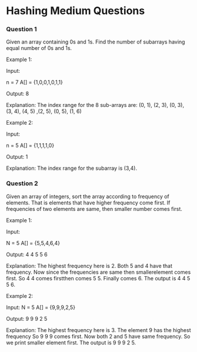 
# Hashing Medium Questions



### Question 1
Given an array containing 0s and 1s. Find the number of subarrays having equal number of 0s and 1s.

Example 1:

Input:

n = 7
A[] = {1,0,0,1,0,1,1}

Output: 8

Explanation: The index range for the 8 
sub-arrays are: (0, 1), (2, 3), (0, 3), (3, 4), 
(4, 5) ,(2, 5), (0, 5), (1, 6)

Example 2:

Input:

n = 5
A[] = {1,1,1,1,0}

Output: 1

Explanation: The index range for the 
subarray is (3,4).

### Question 2
Given an array of integers, sort the array according to frequency of elements. That is elements that have higher frequency come first. If frequencies of two elements are same, then smaller number comes first.

Example 1:

Input:

N = 5
A[] = {5,5,4,6,4}

Output: 4 4 5 5 6

Explanation: The highest frequency here is
2. Both 5 and 4 have that frequency. Now
since the frequencies are same then 
smallerelement comes first. So 4 4 comes 
firstthen comes 5 5. Finally comes 6.
The output is 4 4 5 5 6.

Example 2:

Input:
N = 5
A[] = {9,9,9,2,5}

Output: 9 9 9 2 5

Explanation: The highest frequency here is
3. The element 9 has the highest frequency
So 9 9 9 comes first. Now both 2 and 5
have same frequency. So we print smaller
element first.
The output is 9 9 9 2 5.
